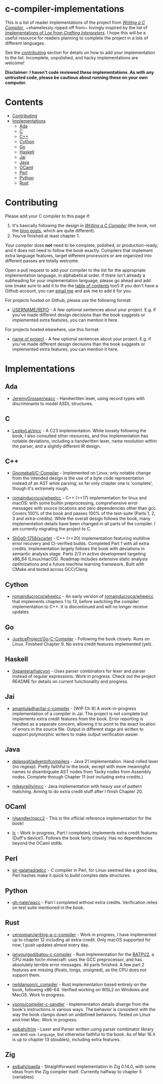 # c-compiler-implementations

This is a list of reader implementations of the project from _[Writing a C Compiler](https://nostarch.com/writing-c-compiler)_, ~shamelessly ripped off from~ lovingly inspired by the list of [implementations of Lox from _Crafting Interpreters_](https://github.com/munificent/craftinginterpreters/wiki/Lox-Implementations). I hope this will be a useful resource for readers planning to complete the project in a lots of different languages.

See the [contributing](#contributing) section for details on how to add your implementation to the list. Incomplete, unpolished, and hacky implementations are welcome!

**Disclaimer: I haven't code reviewed these implementations. As with any untrusted code, please be cautious about running these on your own computer.**

# Contents

* [Contributing](#contributing)
* [Implementations](#implementations)
  * [Ada](#ada)
  * [C](#c)
  * [C++](#c-1)
  * [Cython](#cython)
  * [Go](#go)
  * [Haskell](#haskell)
  * [Jai](#jai)
  * [Java](#java)
  * [OCaml](#ocaml)
  * [Perl](#perl)
  * [Python](#python)
  * [Rust](#rust)

# Contributing

Please add your C compiler to this page if:

1. It's basically following the design in [_Writing a C Compiler_](https://nostarch.com/writing-c-compiler) (the book, not the [blog posts](https://norasandler.com/2017/11/29/Write-a-Compiler.html), which are quite different).
2. You've finished at least chapter 1.

Your compiler does **not** need to be complete, polished, or production-ready, and it does not need to follow the book exactly. Compilers that implement extra language features, target different processors or are organized into different passes are totally welcome.

Open a pull request to add your compiler to the list for the appropriate implementation language, in alphabetical order. If there isn't already a subheading for your implementation language, please go ahead and add one (make sure to add it to the the [table of contents](#contents) too!) If you don't have a Github account, you can [email me](mailto:nora@norasandler.com) and ask me to add it for you.

For projects hosted on Github, please use the following format:

 * [USERNAME/REPO](https://github.com/username/repo) - A few optional sentences about your project. E.g. if you've made different design decisions than the book suggests or implemented extra features, you can mention it here.

For projects hosted elsewhere, use this format:

 * [name of project](https://) - A few optional sentences about your project. E.g. if you've made different design decisions than the book suggests or implemented extra features, you can mention it here.

# Implementations

## Ada

* [JeremyGrosser/wacc](https://github.com/JeremyGrosser/wacc) - Handwritten lexer, using record types with discriminants to model ASDL structures.

## C

* [LesleyLai/mcc](https://github.com/LesleyLai/mcc) - A C23 implementation. While loosely following the book, I also consulted other resources, and this implementation has notable deviations, including a handwritten lexer, name resolution within the parser, and a slightly different IR design.

## C++

* [Gnomeball/C-Compiler](https://github.com/Gnomeball/C-Compiler) - Implemented on Linux; only notable change from the intended design is the use of a byte code representation instead of an AST while parsing; so far only chapter one is 'complete', though it's extremely rough.

* [romainducrocq/wheelcc](https://github.com/romainducrocq/wheelcc) - C++ (>=17) implementation for linux and macOS: with some builtin preprocessing, comprehensive error messages with source locations and zero dependencies other than gcc. Covers 100% of the book and passes 100% of the test-suite (Parts 1, 2, 3 and extra-credits). While the overall design follows the book, many implementation details have been changed in all parts of the compiler. I am currently migrating the project to C.

* [Sh0g0-1758/scarlet](https://github.com/Sh0g0-1758/scarlet) - C++ (>=20) implementation featuring multiline error recovery and CI-verified builds. Completed Part 1 with all extra credits. Implementation largely follows the book with deviations in semantic analysis stage. Parts 2/3 in active development targeting x86_64 (Linux/macOS). Roadmap includes extensive static analysis optimizations and a future machine learning framework. Built with CMake and tested across GCC/Clang.

## Cython

* [romainducrocq/wheelcc](https://github.com/romainducrocq/cube) - An early version of [romainducrocq/wheelcc](https://github.com/romainducrocq/wheelcc) that implements chapters 1 to 13, before switching the compiler implementation to C++. It is discontinued and will no longer receive updates.

## Go

* [JusticeProject/Go-C-Compiler](https://github.com/JusticeProject/Go-C-Compiler) - Following the book closely. Runs on Linux. Finished Chapter 9. No extra credit features implemented (yet).

## Haskell

* [0xpantera/halcyon](https://github.com/0xpantera/halcyon) - Uses parser combinators for lexer and parser instead of regular expressions. Work in progress. Check out the project README for details on current functionality and progress.

## Jai

* [amantuladhar/jai-c-compiler](https://github.com/amantuladhar/jai-c-compiler) - [WIP Ch 8] A work-in-progress implementation of a compiler in Jai. The project is not complete but implements extra credit features from the book. Error reporting is handled as a separate concern, allowing it to point to the exact location of errors in the source file. Output in different stage are written to support polymorphic writers to make output verification easier.

## Java

* [dplassgit/adventofcompilers](https://github.com/dplassgit/adventofcompilers) - Java 21 implementation. Hand-rolled lexer (no regexp). Pretty faithful to the book, except with more meaningful names to disambiguate AST nodes from Tacky nodes from Assembly nodes. Complete through Chapter 11 (not including extra credits.)

* [mikeyreilly/mcc](https://github.com/mikeyreilly/mcc) - Java implementation with heavy use of pattern matching. Aiming to do extra credit stuff after I finish Chapter 20.

## OCaml

* [nlsandler/nqcc2](https://github.com/nlsandler/nqcc2) - This is the official reference implementation for the book!

* [lc](https://git.sr.ht/~laumann/lc) - Work in progress, Part I
  completed, implements extra credit features (Duff's
  device!). Follows the book fairly closely. Has no dependencies
  beyond the OCaml stdlib.

## Perl

* [sir-galahad/adcc](https://github.com/sir-galahad/adcc) - C compiler in Perl, for Linux seemed like a good idea, Perl hashes make it quick to build complex data structures.

## Python

* [gh-nate/wacc](https://github.com/gh-nate/wacc) - Part I completed without extra credits. Verification relies on test suite mentioned in the book.

## Rust

* [ceronman/writing-a-c-compiler](https://github.com/ceronman/writing-a-c-compiler) - Work in progress, I have implemented up to chapter 12 including all extra-credit. Only macOS supported for now. I push updates almost every day.

* [ianyourgod/batpu-c-compiler](https://github.com/ianyourgod/batpu-c-compiler) - Rust implementation for the [BATPU2](https://www.youtube.com/watch?v=3gBZHXqnleU), a CPU made for/in minecraft: uses the GCC preprocessor, and has absolutely terrible error messages. All parts finished. A few part 2 features are missing (floats, longs, unsigned), as the CPU does not support them.

* [neildanson/c_compiler](https://github.com/neildanson/c_compiler) - Rust implementation based entirely on the book, following x86-64. Verified working on WSL2 on Windows and MacOS. Work In progress.

* [ysono/compiler-c-sandler](https://github.com/ysono/compiler-c-sandler/) - Implementation details diverge from the book's instructions in various ways. The behavior is consistent with the way the book clamps down on undefined behaviors. Tested on Linux and Intel Mac. Work in progress.

* [asibahi/trjm](https://github.com/asibahi/trjm/) - Lexer and Parser written using parser combinator library `nom` and `nom-language`, but otherwise faithful to the book. As of Mar 16 it is up to chapter 13 (doubles), including extra features.

## Zig

* [asibahi/paella](https://github.com/asibahi/paella) - Straightforward implementation in Zig 0.14.0, with some ideas from the Zig compiler itself. Currently halfway to chapter 5 (variables).
